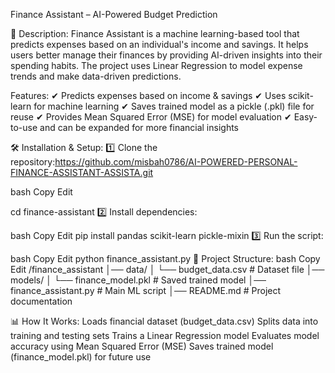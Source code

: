 Finance Assistant – AI-Powered Budget Prediction

📖 Description:
Finance Assistant is a machine learning-based tool that predicts expenses based on an individual's income and savings. It helps users better manage their finances by providing AI-driven insights into their spending habits. The project uses Linear Regression to model expense trends and make data-driven predictions.

Features:
✔ Predicts expenses based on income & savings
✔ Uses scikit-learn for machine learning
✔ Saves trained model as a pickle (.pkl) file for reuse
✔ Provides Mean Squared Error (MSE) for model evaluation
✔ Easy-to-use and can be expanded for more financial insights

🛠️ Installation & Setup:
1️⃣ Clone the repository:https://github.com/misbah0786/AI-POWERED-PERSONAL-FINANCE-ASSISTANT-ASSISTA.git

bash
Copy
Edit

cd finance-assistant
2️⃣ Install dependencies:

bash
Copy
Edit
pip install pandas scikit-learn pickle-mixin
3️⃣ Run the script:

bash
Copy
Edit
python finance_assistant.py
📂 Project Structure:
bash
Copy
Edit
/finance_assistant
│── data/
│   └── budget_data.csv  # Dataset file
│── models/
│   └── finance_model.pkl  # Saved trained model
│── finance_assistant.py  # Main ML script
│── README.md  # Project documentation

📊 How It Works:
Loads financial dataset (budget_data.csv)
Splits data into training and testing sets
Trains a Linear Regression model
Evaluates model accuracy using Mean Squared Error (MSE)
Saves trained model (finance_model.pkl) for future use
